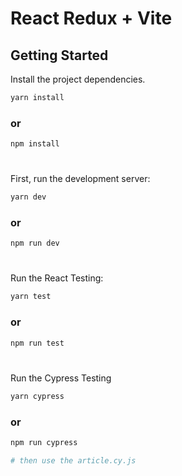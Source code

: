 #
# React Redux + Vite

## Getting Started

Install the project dependencies.

```bash
yarn install
```
### or
```bash
npm install
```
#

First, run the development server:

```bash
yarn dev
```
### or
```bash
npm run dev
```
#

Run the React Testing:

```bash
yarn test
```
### or
```bash
npm run test
```
#

Run the Cypress Testing

```bash
yarn cypress
```
### or
```bash
npm run cypress

# then use the article.cy.js

```